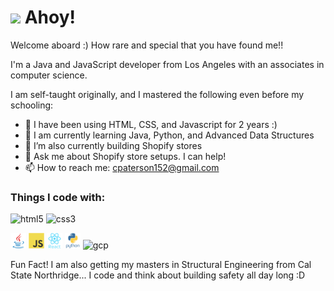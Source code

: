 <h1><img src="https://user-images.githubusercontent.com/88216297/197447547-06acf626-6045-4d28-bfb7-7dc4660a5781.gif" width="30"/> Ahoy! </h1>

<p>Welcome aboard :) How rare and special that you have found me!!</p>

<p>I'm a Java and JavaScript developer from Los Angeles with an associates in computer science.</p>
<p>I am self-taught originally, and I mastered the following even before my schooling:</p>

- 🌳 I have been using HTML, CSS, and Javascript for 2 years :)
- 🌱 I am currently learning Java, Python, and Advanced Data Structures
- 🔭 I’m also currently building Shopify stores
- 💬 Ask me about Shopify store setups. I can help!
- 📫 How to reach me: cpaterson152@gmail.com

<h3>Things I code with: </h3>
<p>
  <img alt="html5" src="https://img.shields.io/badge/-HTML5-E34F26?style=flat-square&logo=html5&logoColor=white" />
  <img alt="css3" src="https://img.shields.io/badge/-css3-CC6699?style=flat-square&logo=css3&logoColor=white" />
  <p>
    <img src="https://raw.githubusercontent.com/devicons/devicon/master/icons/java/java-original.svg" alt="java" width="25" height="25" />
    <img src="https://raw.githubusercontent.com/devicons/devicon/master/icons/javascript/javascript-original.svg" alt="javascript" width="25" height="25" />
    <img src="https://raw.githubusercontent.com/devicons/devicon/master/icons/react/react-original-wordmark.svg" alt="react" width="25" height="25" />
    <img src="https://raw.githubusercontent.com/devicons/devicon/master/icons/python/python-original-wordmark.svg" alt="python" width="25" height="25" />
    <img src="https://www.vectorlogo.zone/logos/google_cloud/google_cloud-icon.svg" alt="gcp" width="25" height="25" />
  </p>
</p>

<p>Fun Fact! I am also getting my masters in Structural Engineering from Cal State Northridge... I code and think about building safety all day long :D<p>
